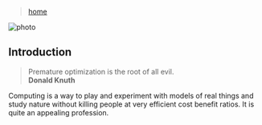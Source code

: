 > [home](../)

![photo](/computing/photos/mv-7800.png)

## Introduction

> Premature optimization is the root of all evil.  
> **Donald Knuth**

Computing is a way to play and experiment with models of real things and study nature without killing people at very efficient cost benefit ratios.  It is quite an appealing profession.

